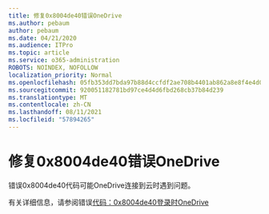 ```yaml
---
title: 修复0x8004de40错误OneDrive
ms.author: pebaum
author: pebaum
ms.date: 04/21/2020
ms.audience: ITPro
ms.topic: article
ms.service: o365-administration
ROBOTS: NOINDEX, NOFOLLOW
localization_priority: Normal
ms.openlocfilehash: 05fb353dd7bda97b88d4ccfdf2ae708b4401ab862a8e8f4e4d0246b75011cad0
ms.sourcegitcommit: 920051182781bd97ce4d4d6fbd268cb37b84d239
ms.translationtype: MT
ms.contentlocale: zh-CN
ms.lasthandoff: 08/11/2021
ms.locfileid: "57894265"
---
```

# <a name="fix-0x8004de40-error-in-onedrive"></a>修复0x8004de40错误OneDrive

错误0x8004de40代码可能OneDrive连接到云时遇到问题。 

有关详细信息，请参阅错误[代码：0x8004de40登录时OneDrive](https://docs.microsoft.com/sharepoint/troubleshoot/administration/error-0x8004de40-in-onedrive)